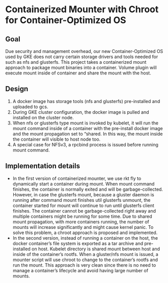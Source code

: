 # Containerized Mounter with Chroot for Container-Optimized OS

## Goal

Due security and management overhead, our new Container-Optimized OS used by GKE
does not carry certain storage drivers and tools needed for such as nfs and 
glusterfs. This project takes a containerized mount approach to package mount 
binaries into a container. Volume plugin will execute mount inside of container 
and share the mount with the host. 


## Design

1. A docker image has storage tools (nfs and glusterfs) pre-installed and uploaded
   to gcs. 
2. During GKE cluster configuration, the docker image is pulled and installed on 
   the cluster node.
3. When nfs or glusterfs type mount is invoked by kubelet, it will run the mount 
   command inside of a container with the pre-install docker image and the mount
   propagation set to “shared. In this way, the mount inside the container will 
   visible to host node too.
4. A special case for NFSv3, a rpcbind process is issued before running mount
   command. 
   
## Implementation details

* In the first version of containerized mounter, we use rkt fly to dynamically
  start a container during mount. When mount command finishes, the container is 
  normally exited and will be garbage-collected. However, in case the glusterfs
  mount, because a gluster daemon is running after command mount finishes util
  glusterfs unmount, the container started for mount will continue to run until 
  glusterfs client finishes. The container cannot be garbage-collected right away
  and multiple containers might be running for some time. Due to shared mount
  propagation, with more containers running, the number of mounts will increase
  significantly and might cause kernel panic. To solve this problem, a chroot
  approach is proposed and implemented. 
* In the second version, instead of running a container on the host, the docker
  container’s file system is exported as a tar archive and pre-installed on host. 
  Kubelet directory is shared mount between host and inside of the container’s 
  rootfs. When a gluster/nfs mount is issued, a mounter script will use chroot to
  change to the container’s rootfs and run the mount. This approach is very clean
  since there is no need to manage a container’s lifecycle and avoid having large
  number of mounts.
